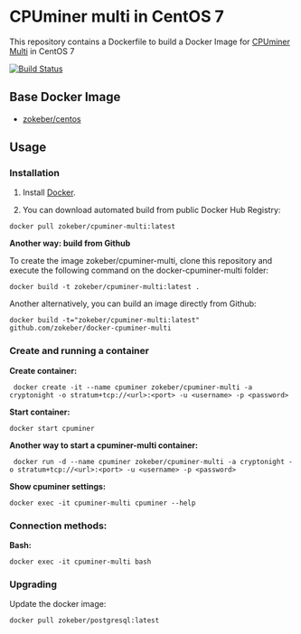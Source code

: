 # CPUminer multi in CentOS 7

This repository contains a Dockerfile to build a Docker Image for [CPUminer Multi](https://github.com/tpruvot/cpuminer-multi) in CentOS 7

[![Build Status](https://travis-ci.org/zokeber/docker-cpuminer-multi.svg?branch=master)](https://travis-ci.org/zokeber/docker-cpuminer-multi)

## Base Docker Image

* [zokeber/centos](https://registry.hub.docker.com/u/zokeber/centos/)

## Usage

### Installation

1. Install [Docker](https://www.docker.com/).

2. You can download automated build from public Docker Hub Registry:

``` docker pull zokeber/cpuminer-multi:latest ```

**Another way: build from Github**

To create the image zokeber/cpuminer-multi, clone this repository and execute the following command on the docker-cpuminer-multi folder:

`docker build -t zokeber/cpuminer-multi:latest .`

Another alternatively, you can build an image directly from Github:

`docker build -t="zokeber/cpuminer-multi:latest" github.com/zokeber/docker-cpuminer-multi`

### Create and running a container

**Create container:**

``` docker create -it --name cpuminer zokeber/cpuminer-multi -a cryptonight -o stratum+tcp://<url>:<port> -u <username> -p <password>```

**Start container:**

``` docker start cpuminer ```

**Another way to start a cpuminer-multi container:**

``` docker run -d --name cpuminer zokeber/cpuminer-multi -a cryptonight -o stratum+tcp://<url>:<port> -u <username> -p <password>```

**Show cpuminer settings:**

```docker exec -it cpuminer-multi cpuminer --help``` 

### Connection methods:

**Bash:**

`docker exec -it cpuminer-multi bash`

### Upgrading

Update the docker image:

``` docker pull zokeber/postgresql:latest ```